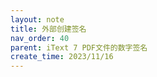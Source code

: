 ```yaml
---
layout: note
title: 外部创建签名
nav_order: 40
parent: iText 7 PDF文件的数字签名
create_time: 2023/11/16
---
```


